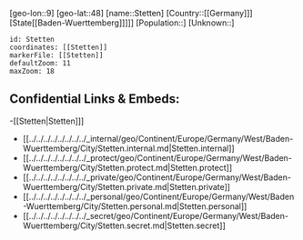 ﻿---
location: [48,9]
mapzoom: [7,12] 
mapmarker: city 
type: City
tags:
- geo/City


SpocWebEntityId: 34567
isDeleted: false
confidential: public

---
[geo-lon::9]
[geo-lat::48]
[name::Stetten]
[Country::[[Germany]]]
[State[[Baden-Wuerttemberg]]]]]
[Population::]
[Unknown::]


```leaflet
id: Stetten
coordinates: [[Stetten]]
markerFile: [[Stetten]]
defaultZoom: 11 
maxZoom: 18
```


## Confidential Links & Embeds: 
-[[Stetten|Stetten]]] 
- [[../../../../../../../../_internal/geo/Continent/Europe/Germany/West/Baden-Wuerttemberg/City/Stetten.internal.md|Stetten.internal]] 
- [[../../../../../../../../_protect/geo/Continent/Europe/Germany/West/Baden-Wuerttemberg/City/Stetten.protect.md|Stetten.protect]] 
- [[../../../../../../../../_private/geo/Continent/Europe/Germany/West/Baden-Wuerttemberg/City/Stetten.private.md|Stetten.private]] 
- [[../../../../../../../../_personal/geo/Continent/Europe/Germany/West/Baden-Wuerttemberg/City/Stetten.personal.md|Stetten.personal]] 
- [[../../../../../../../../_secret/geo/Continent/Europe/Germany/West/Baden-Wuerttemberg/City/Stetten.secret.md|Stetten.secret]] 
